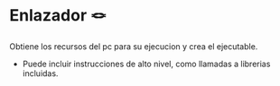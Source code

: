 # Enlazador 🪢

Obtiene los recursos del pc para su ejecucion y crea el ejecutable.

- Puede incluir instrucciones de alto nivel, como llamadas a librerias incluidas.
